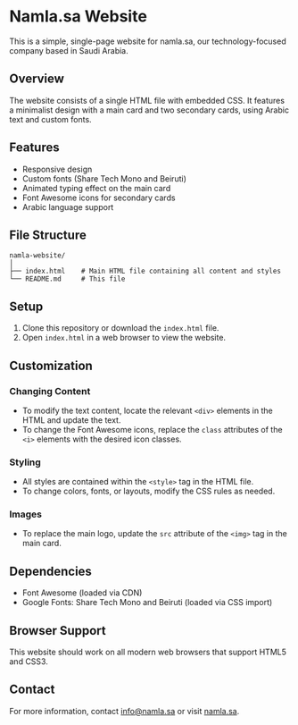 # Namla.sa Website

This is a simple, single-page website for namla.sa, our technology-focused company based in Saudi Arabia.

## Overview

The website consists of a single HTML file with embedded CSS. It features a minimalist design with a main card and two secondary cards, using Arabic text and custom fonts.

## Features

- Responsive design
- Custom fonts (Share Tech Mono and Beiruti)
- Animated typing effect on the main card
- Font Awesome icons for secondary cards
- Arabic language support

## File Structure

```
namla-website/
│
├── index.html    # Main HTML file containing all content and styles
└── README.md     # This file
```

## Setup

1. Clone this repository or download the `index.html` file.
2. Open `index.html` in a web browser to view the website.

## Customization

### Changing Content

- To modify the text content, locate the relevant `<div>` elements in the HTML and update the text.
- To change the Font Awesome icons, replace the `class` attributes of the `<i>` elements with the desired icon classes.

### Styling

- All styles are contained within the `<style>` tag in the HTML file.
- To change colors, fonts, or layouts, modify the CSS rules as needed.

### Images

- To replace the main logo, update the `src` attribute of the `<img>` tag in the main card.

## Dependencies

- Font Awesome (loaded via CDN)
- Google Fonts: Share Tech Mono and Beiruti (loaded via CSS import)

## Browser Support

This website should work on all modern web browsers that support HTML5 and CSS3.


## Contact

For more information, contact info@namla.sa or visit [namla.sa](https://namla.sa).
